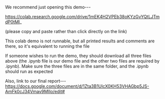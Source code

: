 We recommend just opening this demo---

https://colab.research.google.com/drive/1mEK4H2VPEb38oKYzGvYQtLJTmdP0tMl_

(please copy and paste rather than click directly on the link)

This colab demo is not runnable, but all printed results and comments are there, so it's equivalent to running the file



If someone wishes to run the demo, they should download all three files above
(the .ipynb file is our demo file and the other two files are required by .ipynb).
Make sure the three files are in the same folder, and the .ipynb should run as expected



Also, link to our final report---
https://docs.google.com/document/d/1Zta3B1UlcX0KH53VHAGbp5JS-AmFk0cJ34Vmav9MIIo/edit#
